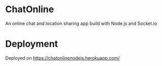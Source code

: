 # ChatOnline
An online chat and location sharing app build with Node.js and Socket.io

# Deployment  
Deployed on https://chatonlinenodejs.herokuapp.com/
